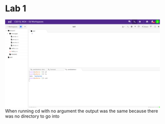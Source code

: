 # Lab 1
![Image](sc1.png)
When running cd with no argument the output was the same because there was no directory to go into
